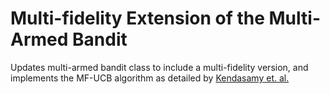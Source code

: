 # Multi-fidelity Extension of the Multi-Armed Bandit

Updates multi-armed bandit class to include a multi-fidelity version, and implements the MF-UCB algorithm as detailed by [Kendasamy et. al.](https://arxiv.org/abs/1610.09726)
